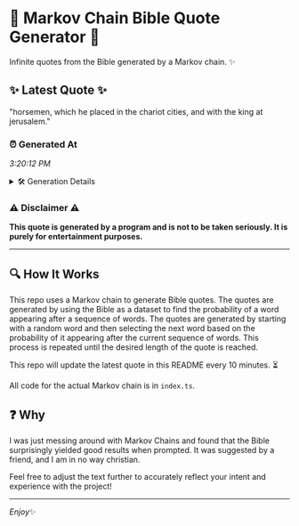 # 📖 Markov Chain Bible Quote Generator 📖

Infinite quotes from the Bible generated by a Markov chain. ✨

## ✨ Latest Quote ✨
"horsemen, which he placed in the chariot cities, and with the king at jerusalem."

### ⏰ Generated At
*3:20:12 PM*

<details>
    <summary>🛠️ Generation Details</summary>
    <p>
        <strong>🌱 Seed:</strong> horsemen,<br>
        <strong>🔄 Iterations:</strong> 13<br>
        <strong>📜 Context History:</strong><br>[ horsemen, ]: which<br>[ horsemen,, which ]: he<br>[ horsemen,, which, he ]: placed<br>[ horsemen,, which, he, placed ]: in<br>[ horsemen,, which, he, placed, in ]: the<br>[ horsemen,, which, he, placed, in, the ]: chariot<br>[ which, he, placed, in, the, chariot ]: cities,<br>[ he, placed, in, the, chariot, cities, ]: and<br>[ placed, in, the, chariot, cities,, and ]: with<br>[ in, the, chariot, cities,, and, with ]: the<br>[ the, chariot, cities,, and, with, the ]: king<br>[ chariot, cities,, and, with, the, king ]: at<br>[ cities,, and, with, the, king, at ]: jerusalem.<br>
    </p>
</details>

### ⚠️ Disclaimer ⚠️
**This quote is generated by a program and is not to be taken seriously. It is purely for entertainment purposes.**

---

## 🔍 How It Works

This repo uses a Markov chain to generate Bible quotes. The quotes are generated by using the Bible as a dataset to find the probability of a word appearing after a sequence of words. The quotes are generated by starting with a random word and then selecting the next word based on the probability of it appearing after the current sequence of words. This process is repeated until the desired length of the quote is reached.

This repo will update the latest quote in this README every 10 minutes. ⏳

All code for the actual Markov chain is in `index.ts`.

## ❓ Why

I was just messing around with Markov Chains and found that the Bible surprisingly yielded good results when prompted. 
It was suggested by a friend, and I am in no way christian.

Feel free to adjust the text further to accurately reflect your intent and experience with the project!

---

*Enjoy*✨

